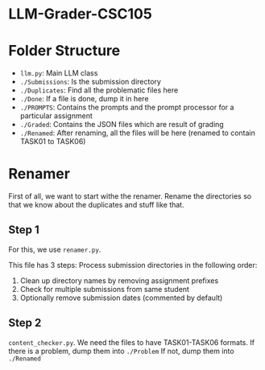 # LLM-Grader-CSC105

# Folder Structure
- `llm.py`: Main LLM class
- `./Submissions`: Is the submission directory
- `./Duplicates`: Find all the problematic files here
- `./Done`: If a file is done, dump it in here
- `./PROMPTS`: Contains the prompts and the prompt processor for a particular assignment
- `./Graded`: Contains the JSON files which are result of grading
- `./Renamed`: After renaming, all the files will be here (renamed to contain TASK01 to TASK06)

# Renamer
First of all, we want to start withe the renamer. Rename the directories so that we know about the duplicates and stuff like that.

## Step 1
For this, we use `renamer.py`. 

This file has 3 steps:
Process submission directories in the following order:
1. Clean up directory names by removing assignment prefixes
2. Check for multiple submissions from same student
3. Optionally remove submission dates (commented by default)

## Step 2
`content_checker.py`. We need the files to have TASK01-TASK06 formats.
If there is a problem, dump them into `./Problem`
If not, dump them into `./Renamed`